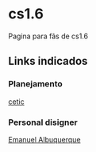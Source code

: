 # cs1.6
Pagina para fãs de cs1.6
## Links indicados
### Planejamento
[cetic](https://www.cetic.br/)
### Personal disigner
[Emanuel Albuquerque](https://www.youtube.com/channel/UCPJTY3w6vx-q0NSYjcEqC0g)
